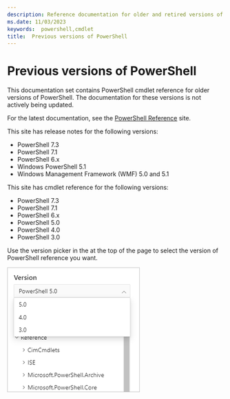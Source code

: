 ```yaml
---
description: Reference documentation for older and retired versions of PowerShell.
ms.date: 11/03/2023
keywords:  powershell,cmdlet
title:  Previous versions of PowerShell
---
```

# Previous versions of PowerShell

This documentation set contains PowerShell cmdlet reference for older versions of PowerShell. The
documentation for these versions is not actively being updated.

For the latest documentation, see the [PowerShell Reference](/powershell/scripting/overview) site.

This site has release notes for the following versions:

- PowerShell 7.3
- PowerShell 7.1
- PowerShell 6.x
- Windows PowerShell 5.1
- Windows Management Framework (WMF) 5.0 and 5.1

This site has cmdlet reference for the following versions:

- PowerShell 7.3
- PowerShell 7.1
- PowerShell 6.x
- PowerShell 5.0
- PowerShell 4.0
- PowerShell 3.0

Use the version picker in the at the top of the page to select the version of PowerShell reference
you want.

![version picker](../media/picker-v543.png)
